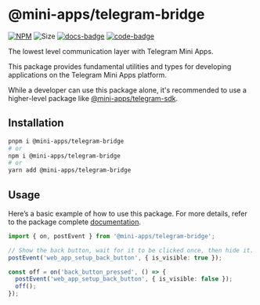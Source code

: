 # @mini-apps/telegram-bridge

[code-badge]: https://img.shields.io/badge/source-black?logo=github

[docs-badge]: https://img.shields.io/badge/documentation-blue?logo=gitbook&logoColor=white

[link]: https://github.com/platformer-hq/platformer-monorepo/tree/master/packages/bridge

[docs-link]: https://docs.mini-apps.store/packages/mini-apps-telegram-bridge

[npm-link]: https://npmjs.com/package/@mini-apps/telegram-bridge

[npm-badge]: https://img.shields.io/npm/v/@mini-apps/telegram-bridge?logo=npm

[size-badge]: https://img.shields.io/bundlephobia/minzip/@mini-apps/telegram-bridge

[![NPM][npm-badge]][npm-link]
![Size][size-badge]
[![docs-badge]][docs-link]
[![code-badge]][link]

The lowest level communication layer with Telegram Mini Apps.

This package provides fundamental utilities and types for developing applications on the Telegram Mini Apps platform.

While a developer can use this package alone, it's recommended to use a higher-level package
like [@mini-apps/telegram-sdk](https://docs.mini-apps.store/packages/mini-apps-sdk).

## Installation

```bash
pnpm i @mini-apps/telegram-bridge
# or
npm i @mini-apps/telegram-bridge
# or
yarn add @mini-apps/telegram-bridge
```

## Usage

Here’s a basic example of how to use this package. For more details, refer to the package complete
[documentation](https://docs.mini-apps.store/packages/mini-apps-telegram-bridge).

```ts
import { on, postEvent } from '@mini-apps/telegram-bridge';

// Show the back button, wait for it to be clicked once, then hide it.
postEvent('web_app_setup_back_button', { is_visible: true });

const off = on('back_button_pressed', () => {
  postEvent('web_app_setup_back_button', { is_visible: false });
  off();
});
```